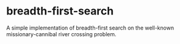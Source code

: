 # breadth-first-search
A simple implementation of breadth-first search on the well-known missionary-cannibal river crossing problem.
